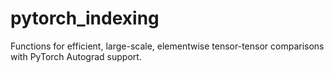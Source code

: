 # pytorch_indexing

Functions for efficient, large-scale, elementwise tensor-tensor comparisons with PyTorch Autograd support.
